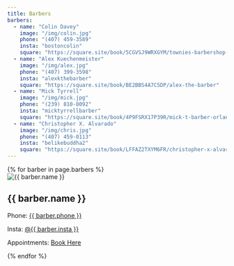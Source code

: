 ```yaml
---
title: Barbers
barbers:
  - name: "Colin Davey"
    image: "/img/colin.jpg"
    phone: "(407) 459-3589"
    insta: "bostoncolin"
    square: "https://square.site/book/5CGVSJ9WRXGYM/townies-barbershop-orlando-fl"
  - name: "Alex Kuechenmeister"
    image: "/img/alex.jpg"
    phone: "(407) 399-3598"
    insta: "alexkthebarber"
    square: "https://square.site/book/BE2BBS4A7C5DP/alex-the-barber"
  - name: "Mick Tyrrell"
    image: "/img/mick.jpg"
    phone: "(239) 810-8092"
    insta: "micktyrrellbarber"
    square: "https://square.site/book/4P9FSRX17P39R/mick-t-barber-orlando-fl"
  - name: "Christopher X. Alvarado"
    image: "/img/chris.jpg"
    phone: "(407) 459-0113"
    insta: "belikebuddha2"
    square: "https://square.site/book/LFFAZ2TXYM6FR/christopher-x-alvarado-orlando-fl"
---
```


<div class="grid-container">
  <div class="grid-x grid-margin-x barbers">
    {% for barber in page.barbers %}
    <div class="cell medium-6 large-3">
      <div class="card">
        <img class="avatar" alt="{{ barber.name }}" src="{{ barber.image }}">
        <div class="info">
          <h2>{{ barber.name }}</h2>
          <p>Phone: <a href="tel:{{ barber.phone | remove: "(" | remove: ")" | remove: " " | remove: "-" }}">{{ barber.phone }}</a></p>
          <p>Insta: <a href="https://www.instagram.com/{{ barber.insta }}/" rel="noopener" target="_blank">@{{ barber.insta }}</a></p>
          <p>Appointments: <a href="{{ barber.square }}" rel="noopener" target="_blank">Book Here</a></p>
        </div>
      </div>
    </div>
    {% endfor %}
  </div>
</div>
